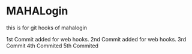 # MAHALogin
this is for git hooks  of mahalogin

1st Commit added for web hooks.
2nd Commit added for web hooks.
3rd Commit
4th Commited
5th Commited
